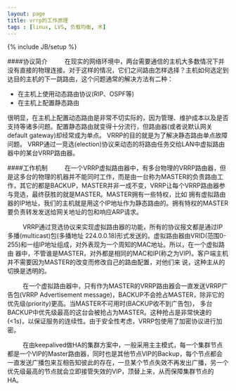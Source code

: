 ```yaml
---
layout: page
title: vrrp的工作原理
tags : [linux, LVS, 负载均衡, 术]
---
```

{% include JB/setup %}



####协议简介&ensp;&emsp;&emsp;在现实的网络环境中，两台需要通信的主机大多数情况下并没有直接的物理连接。对于这样的情况，它们之间路由怎样选择？主机如何选定到达目的主机的下一跳路由，这个问题通常的解决方法有二种：
- 在主机上使用动态路由协议(RIP、OSPF等)- 在主机上配置静态路由
很明显，在主机上配置动态路由是非常不切实际的，因为管理、维护成本以及是否支持等诸多问题。配置静态路由就变得十分流行，但路由器(或者说默认网关default gateway)却经常成为单点。VRRP的目的就是为了解决静态路由单点故障问题。VRRP通过一竞选(election)协议来动态的将路由任务交给LAN中虚拟路由器中的某台VRRP路由器。####工作机制&ensp;&emsp;&emsp;在一个VRRP虚拟路由器中，有多台物理的VRRP路由器，但是这多台的物理的机器并不能同时工作，而是由一台称为MASTER的负责路由工作，其它的都是BACKUP，MASTER并非一成不变，VRRP让每个VRRP路由器参与竞选，最终获胜的就是MASTER。MASTER拥有一些特权，比如 拥有虚拟路由器的IP地址，我们的主机就是用这个IP地址作为静态路由的。拥有特权的MASTER要负责转发发送给网关地址的包和响应ARP请求。&ensp;&emsp;&emsp;VRRP通过竞选协议来实现虚拟路由器的功能，所有的协议报文都是通过IP多播(multicast)包(多播地址 224.0.0.18)形式发送的。虚拟路由器由VRID(范围0-255)和一组IP地址组成，对外表现为一个周知的MAC地址。所以，在一个虚拟路由 器中，不管谁是MASTER，对外都是相同的MAC和IP(称之为VIP)。客户端主机并不需要因为MASTER的改变而修改自己的路由配置，对他们来 说，这种主从的切换是透明的。&ensp;&emsp;&emsp;在一个虚拟路由器中，只有作为MASTER的VRRP路由器会一直发送VRRP广告包(VRRP Advertisement message)，BACKUP不会抢占MASTER，除非它的优先级(priority)更高。当MASTER不可用时(BACKUP收不到广告包)， 多台BACKUP中优先级最高的这台会被抢占为MASTER。这种抢占是非常快速的(<1s)，以保证服务的连续性。由于安全性考虑，VRRP包使用了加密协议进行加密。&ensp;&emsp;&emsp;在由keepalived做HA的集群方案中，一般采用主主模式，每一个集群节点都是一个VIP的Master路由器，同时也是其他节点VIP的Backup，每个节点都会一直发送广播包来互相告知彼此的存在，一旦某个节点失效不再发出广播，另一个优先级最高的节点就会立即接管失效的VIP，顶替上来，从而保障集群节点的HA。